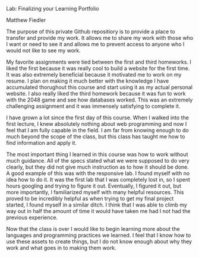 Lab: Finalizing your Learning Portfolio

Matthew Fiedler

The purpose of this private Github repositiory is to provide a place to 
transfer and provide my work. It allows me to share my work with those who I 
want or need to see it and allows me to prevent access to anyone who I would 
not like to see my work. 

My favorite assignments were tied between the first and third homeworks. I 
liked the first because it was really cool to build a website for the first 
time. It was also extremely beneficial because it motivated me to work on my 
resume. I plan on making it much better with the knowledge I have accumulated 
thorughout this course and start using it as my actual personal website. I 
also really liked the third homework because it was fun to work with the 2048 
game and see how databases worked. This was an extremely challenging 
assignment and it was immensely satisfying to complete it. 

I have grown a lot since the first day of this course. When I walked into the 
first lecture, I knew absolutely nothing about web programming and now I feel 
that I am fully capable in the field. I am far from knowing enough to do much 
beyond the scope of the class, but this class has taught me how to find 
information and apply it. 

The most important thing I learned in this course was how to work without much 
guidance. All of the specs stated what we were supposed to do very clearly, 
but they did not give much instruction as to how it should be done. A good 
example of this was with the responsive lab. I found myself with no idea how 
to do it. It was the first lab that I was completely lost in, so I spent hours 
googling and trying to figure it out. Eventually, I figured it out, but more 
importantly, I familiarized myself with many helpful resources. This proved to 
be incredibly helpful as when trying to get my final project started, I found 
myself in a similar ditch. I think that I was able to climb my way out in half 
the amount of time it would have taken me had I not had the previous 
experience.

Now that the class is over I would like to begin learning more about the 
languages and programming practices we learned. I feel that I know how to use 
these assets to create things, but I do not know enough about why they work 
and what goes in to making them work. 





